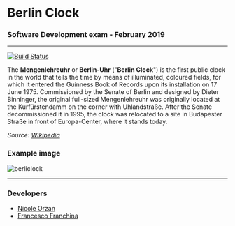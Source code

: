 # Berlin Clock

### Software Development exam - February 2019

---

[![Build Status](https://travis-ci.com/nicoleorzan/berlin_clock.svg?branch=master)](https://travis-ci.com/nicoleorzan/berlin_clock)

The **Mengenlehreuhr** or **Berlin-Uhr** ("**Berlin Clock**") is the first public clock in the world that tells the time by means of illuminated, coloured fields, for which it entered the Guinness Book of Records upon its installation on 17 June 1975.
Commissioned by the Senate of Berlin and designed by Dieter Binninger, the original full-sized Mengenlehreuhr was originally located at the Kurfürstendamm on the corner with Uhlandstraße.
After the Senate decommissioned it in 1995, the clock was relocated to a site in Budapester Straße in front of Europa-Center, where it stands today.

_Source: [Wikipedia](https://en.wikipedia.org/wiki/Mengenlehreuhr)_

### Example image
![berliclock](https://upload.wikimedia.org/wikipedia/commons/thumb/4/4f/Berlin-Uhr-1650-1705.gif/170px-Berlin-Uhr-1650-1705.gif)

---

### Developers

- [Nicole Orzan](http://github.com/nicoleorzan)
- [Francesco Franchina](http://github.com/ffranchina)
